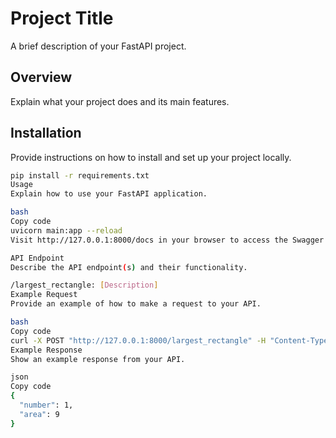 # Project Title

A brief description of your FastAPI project.

## Overview

Explain what your project does and its main features.

## Installation

Provide instructions on how to install and set up your project locally.

```bash
pip install -r requirements.txt
Usage
Explain how to use your FastAPI application.

bash
Copy code
uvicorn main:app --reload
Visit http://127.0.0.1:8000/docs in your browser to access the Swagger UI.

API Endpoint
Describe the API endpoint(s) and their functionality.

/largest_rectangle: [Description]
Example Request
Provide an example of how to make a request to your API.

bash
Copy code
curl -X POST "http://127.0.0.1:8000/largest_rectangle" -H "Content-Type: application/json" -d '{"matrix": [[1,1,1],[1,1,1],[1,1,1]]}'
Example Response
Show an example response from your API.

json
Copy code
{
  "number": 1,
  "area": 9
}
